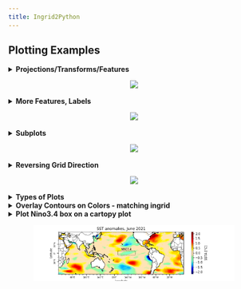 ```yaml
---
title: Ingrid2Python
---
```


## Plotting Examples

<details> <summary><b>Projections/Transforms/Features</b><p align="center"><img src="../assets/imgs/basic-cartopy.png"></p></summary> <p>  

```
import xarray as xr
import matplotlib.pyplot as plt

import cartopy.crs as ccrs
import cartopy.feature as cfeature
```
  
```
url = 'http://kage.ldeo.columbia.edu:81/SOURCES/.LOCAL/.sst.mon.mean.nc/.sst/time/AVERAGE/dods'
ds = xr.open_dataset(url).sst
```
  
Set a plot size and pick a [cartopy projection](https://scitools.org.uk/cartopy/docs/latest/crs/projections.html)
  
```
fig = plt.figure(figsize=(9, 5))

# Pick a [cartopy projection](https://scitools.org.uk/cartopy/docs/latest/crs/projections.html)
ax = plt.axes(projection=ccrs.PlateCarree(central_longitude=180));
```
Plot coastlines and then pick a [transform](https://scitools.org.uk/cartopy/docs/latest/tutorials/understanding_transform.html).
  
```
ax.coastlines()
ds.plot.contour(ax=ax, transform=ccrs.PlateCarree(),levels=30)
```
Add [feature](https://scitools.org.uk/cartopy/docs/latest/matplotlib/feature_interface.html), if desired:  (typing \<Tab\> after `cfeature.` will list possible completions)
  
```
ax.add_feature(cfeature.BORDERS)
```

</p> </details>


<details> <summary><b>More Features, Labels</b><p align="center"><img src="../assets/imgs/more-cartopy.png"></p></summary> <p>  

```
import numpy as np
import xarray as xr
import matplotlib.pyplot as plt
import cartopy.crs as ccrs
import cartopy.feature as cfeature
```
  
```
url = 'http://kage.ldeo.columbia.edu:81/SOURCES/.LOCAL/.sst.mon.mean.nc/.sst/time/AVERAGE/dods'
ds = xr.open_dataset(url).sel(lat=slice(50,-50)).sst
```
  
```
fig = plt.figure(figsize=(8,5))
ax = plt.axes(projection=ccrs.PlateCarree(central_longitude=180))
ax.set_extent([100, 290, -50, 50], crs=ccrs.PlateCarree())

# Put a background image on for nice sea rendering.
ax.stock_img()
CS = ds.plot.contour(ax=ax, transform=ccrs.PlateCarree(),colors='k',vmin=10,vmax=30,levels=11)
# Add labels on contours
ax.clabel(CS, inline=1, fontsize=8, fmt='%1.0f')

# Create a feature for States/Admin 1 regions at 1:50m from Natural Earth
states_provinces = cfeature.NaturalEarthFeature(
    category='cultural',
    name='admin_1_states_provinces_lines',
    scale='50m',
    facecolor='none')

ax.add_feature(cfeature.COASTLINE,zorder=3)
ax.add_feature(cfeature.BORDERS, edgecolor='gray')
ax.add_feature(states_provinces, edgecolor='gray')

# Add longitude, latitude labels
gl = ax.gridlines(draw_labels=True, alpha=0.0, xlocs=np.arange(-160,181,20))
gl.top_labels = False
```

</p> </details>

<details> <summary><b>Subplots</b><p align="center"><img src="../assets/imgs/xarray-subplots.png"></p></summary> <p>  

The built-in xarray plotting allows for multiple plots:
  
```
ds = xr.open_dataset('http://kage.ldeo.columbia.edu:81/SOURCES/.LOCAL/.sst.mon.mean.nc/.sst/dods')
ds_mon_anom = ds.groupby('time.month').mean() - ds.mean('time')
ds_mon_anom.sst.plot(x='lon',y='lat',col='month',col_wrap=4,add_colorbar=0);
```

  
But much more control is possible when using `matplotlib` directly, see [subplots](https://matplotlib.org/stable/gallery/subplots_axes_and_figures/subplots_demo.html).
</p> </details>

<details> <summary><b>Reversing Grid Direction</b><p align="center"><img src="../assets/imgs/theta.png"></p></summary> <p>  

The keyword arguments `xincrease` and `yincrease` control the axis direction. 
   
```
import xarray as xr
url = 'http://kage.ldeo.columbia.edu:81/SOURCES/.LOCAL/.ORAs5_thetao-clim.nc/.thetao/dods'
ds = xr.open_dataset(url,decode_times=False).sel(deptht=slice(0,300),lat=slice(-30,30),lon=slice(150,250)).mean('time')

ds.thetao.sel(lat=slice(-2,2)).mean('lat').plot.contourf(vmin=10,vmax=30,levels=11,yincrease=False)
```

  
</p> </details>
<details> <summary><b>Types of Plots</b></summary> <p>  

Plotting DataArrays: For examples of all of the following, see [xarray plotting](http://xarray.pydata.org/en/stable/user-guide/plotting.html)
  
- da.plot.pcolormesh()
- da.plot.contour()
- da.plot.contourf()
- da.plot.imshow()
- da.plot.line()
- da.plot.hist()
- da.plot.bar()
- da.plot.step()
- da.plot.surface()
- ds.plot.scatter()
- ds.plot.quiver()
- ds.plot.streamplot()
  
There are also other plotting methods, such as ds.plot.violin, ds.plot.bivariate, ds.plot.table, etc.
  
IRIDL has started using [hvplot](https://hvplot.holoviz.org/), which is an interactive plotting tool. We have installed it on `carney`, and find it cute, but somewhat frustrating.
  
</p> </details>

<details> <summary><b>Overlay Contours on Colors - matching ingrid</b></summary> <p>  

```
%ingrid
 SOURCES .DASILVA .SMD94 .anomalies .sst correlationcolorscale
  DATA -2 2 RANGE
  X -100 20 RANGE
  Y 0 90 RANGE
  /color_smoothing null def
 SOURCES .DASILVA .SMD94 .anomalies .slp
   X -100 20 RANGE
   Y 0 90 RANGE
   DATA 5 STEP
   X Y fig: colors contours land :fig
```
  <p align="center"><img src="../assets/imgs/color-contour-ingrid.png" width="80%"></p>
  
Try to match this ingrid figure as closely as possible in python ...
  
```
#python
import xarray as xr
import pandas as pd
import numpy as np

import matplotlib.pyplot as plt
from matplotlib import colors

import cartopy.crs as ccrs
import cartopy.feature as cfeature
from cartopy.mpl.ticker import LongitudeFormatter, LatitudeFormatter
```
  
```
# Get the Dataset
url = 'http://kage.ldeo.columbia.edu:81/SOURCES/.DASILVA/.SMD94/.anomalies/.sst/dods'
url2 = 'http://kage.ldeo.columbia.edu:81/SOURCES/.DASILVA/.SMD94/.anomalies/.slp/dods'

ds = xr.open_dataset(url,decode_times=False)
ds['slp'] = xr.open_dataset(url2,decode_times=False).slp

# Fix the grids
ds['T'] = pd.date_range('1945-01',periods=len(ds.T), freq='MS').shift(15,freq='D')
ds.coords['X'] = (ds.coords['X'] + 180) % 360 - 180
ds = ds.sortby(ds.X)

# Restrict the domain
dss = ds.sel(X=slice(-100,20),Y=slice(-10,90)).isel(T=0)
  
## Now make the figure
 
cmap_data = [(0, 'navy'),(0.1, 'blue'),(0.2, 'DeepSkyBlue'),(0.3, 'aquamarine'),(0.4,'PaleGreen'),(0.45,'moccasin'),
             (0.55,'moccasin'),(.6,'yellow'),(.7,'DarkOrange'),(.8,'red'),(1.0,'DarkRed')]
cmap = colors.LinearSegmentedColormap.from_list('correlationcolorscale', cmap_data)
plt.register_cmap('correlationcolorscale', cmap)

fig = plt.figure(figsize=(8,8))

ax = plt.axes(projection=ccrs.PlateCarree(central_longitude=0))
ax.set_extent([-100, 20, 0, 90], crs=ccrs.PlateCarree())

cb = dss.sst.plot.contourf(ax=ax, transform=ccrs.PlateCarree(), vmin=-2, vmax=2, levels=41, cmap='correlationcolorscale',
                           add_colorbar=False,rasterized=True)
CS = dss.slp.plot.contour(ax=ax, colors = 'black', transform=ccrs.PlateCarree(), vmin=-20, vmax=20, levels=9)
CS.collections[4].set_linewidth(3) # make the zero line wider
ax.clabel(CS, inline=1, fontsize=8, fmt='%1.0f')

ax.add_feature(cfeature.LAND,facecolor='k')

cbar = plt.colorbar(cb, extend = 'min', shrink=1.0, pad=.10, label=r'SSTA ($\degree C$)', orientation='horizontal')

xticks = np.arange(-80, 0.1, 20)
yticks = np.arange(20, 80.1, 20)
ax.set_xticks(xticks, crs=ccrs.PlateCarree())
ax.set_yticks(yticks, crs=ccrs.PlateCarree())
ax.xaxis.set_major_formatter(LongitudeFormatter(zero_direction_label=True))
ax.yaxis.set_major_formatter(LatitudeFormatter())

ax.set_xlabel('longitude')
ax.set_ylabel('latitude')
```
 
<p align="center"><img src="../assets/imgs/color-contour-correlation.png" width="80%"></p>
</p> </details>

<details> <summary><b>Plot Nino3.4 box on a cartopy plot</b><p align="center"><img src="../assets/imgs/CartopyRect-with-Label.png" width="80%"></p>
</summary> <p>  

```
import xarray as xr
import numpy as np
import os

from matplotlib.ticker import (MultipleLocator, AutoMinorLocator)
import matplotlib.patches as mpatches
import matplotlib.pyplot as plt
from matplotlib import colors as colors

import cartopy.crs as ccrs
import cartopy.feature as cfeature
from cartopy.mpl.ticker import LongitudeFormatter, LatitudeFormatter

# Define a new colormap for plotting SST anomalies
cmap_data = [(0, 'navy'),(0.1, 'blue'),(0.2,'DeepSkyBlue'),
             (0.3,'aquamarine'),(0.4,'PaleGreen'),(0.45,'moccasin'),
             (0.55,'moccasin'),(.6,'yellow'),(.7,'DarkOrange'),
             (.8,'red'),(1.0,'DarkRed')]
cmap = colors.LinearSegmentedColormap.from_list('correlationcolorscale', cmap_data)
plt.register_cmap('correlationcolorscale', cmap)

# Get some sst data for plotting
url = 'http://kage.ldeo.columbia.edu:81/SOURCES/.LOCAL/.sst.mon.mean.nc/.sst/dods'
ds = xr.open_dataset(url)
ds = ds.sel(time=slice('1979-01','2021-07'))
  
# Divide the map at 20E to avoid splitting Atlantic or Pacific
lon_start = 20
ds.coords['lon'] = (ds.coords['lon'] - lon_start) % 360 + lon_start ; ds = ds.sortby('lon')
ds_anom = ds.groupby('time.month').apply(lambda x: x - x.mean('time'))

# Start Figure
fig = plt.figure(figsize=(9,2.5))
ax = plt.axes(projection=ccrs.PlateCarree(central_longitude=200))
crs = ccrs.PlateCarree()
ax.set_extent([-20, 380, -50,  50], crs=crs)

# Draw color-filled contours
cs = ds_anom.sst[-1].plot.contourf(ax=ax, transform=ccrs.PlateCarree(),vmin=-2, vmax=2, levels=41, cmap='correlationcolorscale', add_colorbar=False)  
  
# Add coasts and country borders  
ax.add_feature(cfeature.COASTLINE, linewidth=1.0)
ax.add_feature(cfeature.BORDERS, linewidth=0.5)

# Use the figsize to determine the aspect ratio, not cartopy
ax.set_aspect('auto')

# Label x-axis and make tick labels
ax.xaxis.set_label_text('Longitude',fontsize=8)
ax.set_xticks(np.arange(60,380,40), crs=ccrs.PlateCarree())
ax.xaxis.set_major_formatter(LongitudeFormatter())
ax.xaxis.set_minor_locator(MultipleLocator(10))

# Label y-axis and make tick labels
ax.yaxis.set_label_text('Latitude',fontsize=8)
plt.yticks(np.arange(-20,21,20), rotation=90, va='center')
ax.yaxis.set_major_formatter(LatitudeFormatter())
ax.yaxis.set_minor_locator(MultipleLocator(10))

# Make tick marks
ax.tick_params(which='major', width=1.00, length=5, labelsize=7)
ax.tick_params(which='minor', width=0.75, length=2.5)

# Add Nino3.4 box
rect = mpatches.Rectangle(xy=[190, -5], width=50, height=10, fill=False, transform=crs, linestyle='--')
ax.add_patch(rect)
ax.annotate('NINO3.4', xy=(215, 8), xycoords=crs._as_mpl_transform(ax), ha='center', va='center', fontsize=8)

cbar = plt.colorbar(cs, extendrect = True, label=r'SSTA [$\degree C$]')
  
plt.title('SST anomalies, June 2021');

```
  
</p> </details>
